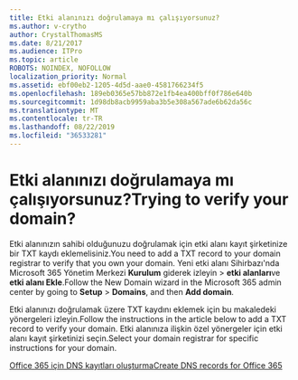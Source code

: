 ```yaml
---
title: Etki alanınızı doğrulamaya mı çalışıyorsunuz?
ms.author: v-crytho
author: CrystalThomasMS
ms.date: 8/21/2017
ms.audience: ITPro
ms.topic: article
ROBOTS: NOINDEX, NOFOLLOW
localization_priority: Normal
ms.assetid: ebf00eb2-1205-4d5d-aae0-4581766234f5
ms.openlocfilehash: 189eb0365e57bb872e1fb4ea400bff0f786e640b
ms.sourcegitcommit: 1d98db8acb9959aba3b5e308a567ade6b62da56c
ms.translationtype: MT
ms.contentlocale: tr-TR
ms.lasthandoff: 08/22/2019
ms.locfileid: "36533281"
---
```

# <a name="trying-to-verify-your-domain"></a><span data-ttu-id="fa4ac-102">Etki alanınızı doğrulamaya mı çalışıyorsunuz?</span><span class="sxs-lookup"><span data-stu-id="fa4ac-102">Trying to verify your domain?</span></span>

<span data-ttu-id="fa4ac-103">Etki alanınızın sahibi olduğunuzu doğrulamak için etki alanı kayıt şirketinize bir TXT kaydı eklemelisiniz.</span><span class="sxs-lookup"><span data-stu-id="fa4ac-103">You need to add a TXT record to your domain registrar to verify that you own your domain.</span></span> <span data-ttu-id="fa4ac-104">Yeni etki alanı Sihirbazı'nda Microsoft 365 Yönetim Merkezi **Kurulum** giderek izleyin \> **etki alanları**ve **etki alanı Ekle**.</span><span class="sxs-lookup"><span data-stu-id="fa4ac-104">Follow the New Domain wizard in the Microsoft 365 admin center by going to **Setup** \> **Domains**, and then **Add domain**.</span></span> 
  
<span data-ttu-id="fa4ac-105">Etki alanınızı doğrulamak üzere TXT kaydını eklemek için bu makaledeki yönergeleri izleyin.</span><span class="sxs-lookup"><span data-stu-id="fa4ac-105">Follow the instructions in the article below to add a TXT record to verify your domain.</span></span> <span data-ttu-id="fa4ac-106">Etki alanınıza ilişkin özel yönergeler için etki alanı kayıt şirketinizi seçin.</span><span class="sxs-lookup"><span data-stu-id="fa4ac-106">Select your domain registrar for specific instructions for your domain.</span></span>
  
[<span data-ttu-id="fa4ac-107">Office 365 için DNS kayıtları oluşturma</span><span class="sxs-lookup"><span data-stu-id="fa4ac-107">Create DNS records for Office 365</span></span>](https://support.office.com/article/Create-DNS-records-for-Office-365-when-you-manage-your-DNS-records-B0F3FDCA-8A80-4E8E-9EF3-61E8A2A9AB23.aspx)
  

